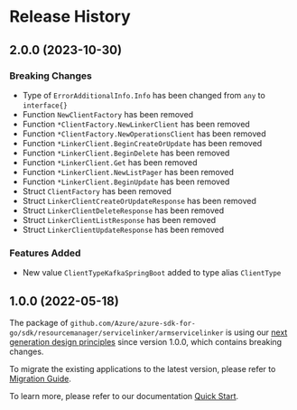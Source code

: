 # Release History

## 2.0.0 (2023-10-30)
### Breaking Changes

- Type of `ErrorAdditionalInfo.Info` has been changed from `any` to `interface{}`
- Function `NewClientFactory` has been removed
- Function `*ClientFactory.NewLinkerClient` has been removed
- Function `*ClientFactory.NewOperationsClient` has been removed
- Function `*LinkerClient.BeginCreateOrUpdate` has been removed
- Function `*LinkerClient.BeginDelete` has been removed
- Function `*LinkerClient.Get` has been removed
- Function `*LinkerClient.NewListPager` has been removed
- Function `*LinkerClient.BeginUpdate` has been removed
- Struct `ClientFactory` has been removed
- Struct `LinkerClientCreateOrUpdateResponse` has been removed
- Struct `LinkerClientDeleteResponse` has been removed
- Struct `LinkerClientListResponse` has been removed
- Struct `LinkerClientUpdateResponse` has been removed

### Features Added

- New value `ClientTypeKafkaSpringBoot` added to type alias `ClientType`


## 1.0.0 (2022-05-18)

The package of `github.com/Azure/azure-sdk-for-go/sdk/resourcemanager/servicelinker/armservicelinker` is using our [next generation design principles](https://azure.github.io/azure-sdk/general_introduction.html) since version 1.0.0, which contains breaking changes.

To migrate the existing applications to the latest version, please refer to [Migration Guide](https://aka.ms/azsdk/go/mgmt/migration).

To learn more, please refer to our documentation [Quick Start](https://aka.ms/azsdk/go/mgmt).